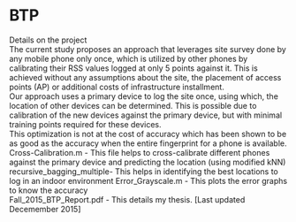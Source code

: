 # BTP
Details on the project <br />
The current study proposes an approach that leverages site survey done by any mobile phone only once, 
which is utilized by other phones by calibrating their RSS values logged at only 5 points against it. 
This is achieved without any assumptions about the site, the placement of access points (AP) or additional costs of 
infrastructure installment. <br />
Our approach uses a primary device to log the site once, using which, the location of other devices can be determined. 
This is possible due to calibration of the new devices against the primary device, but with minimal training points required 
for these devices. <br />
This optimization is not at the cost of accuracy which has been shown to be as good as the accuracy when the entire fingerprint 
for a phone is available. <br />
Cross-Calibration.m - This file helps to cross-calibrate different phones against the primary device and predicting the location
(using modified kNN) <br />
recursive_bagging_multiple-  This helps in identifying the best locations to log in an indoor environment
Error_Grayscale.m - This plots the error graphs to know the accuracy <br />
Fall_2015_BTP_Report.pdf - This details my thesis. [Last updated Decemember 2015] <br />
